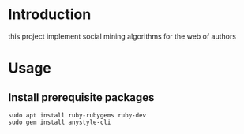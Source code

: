 # Introduction

this project implement social mining algorithms for the web of authors

# Usage

## Install prerequisite packages

```shell
sudo apt install ruby-rubygems ruby-dev
sudo gem install anystyle-cli
```


